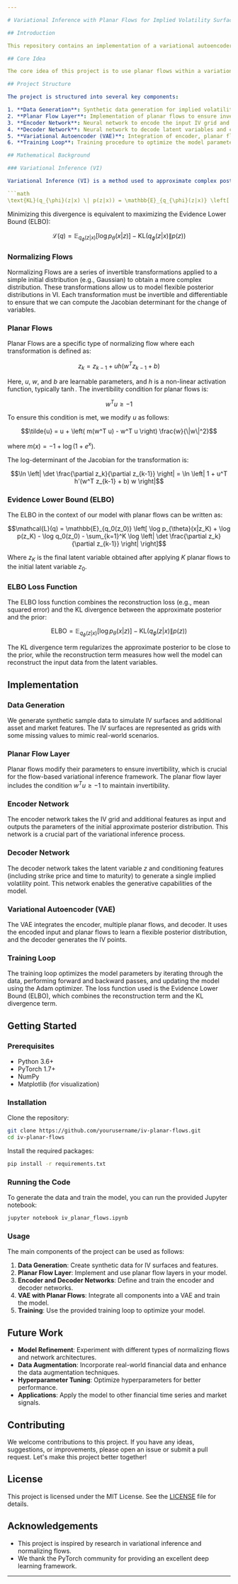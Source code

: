 ```yaml
---

# Variational Inference with Planar Flows for Implied Volatility Surfaces

## Introduction

This repository contains an implementation of a variational autoencoder (VAE) with planar flows to model and fill implied volatility (IV) surfaces. Implied volatility surfaces are crucial in financial markets for pricing options and managing risk. This project aims to improve the flexibility and accuracy of modeling IV surfaces by leveraging the power of normalizing flows and variational inference.

## Core Idea

The core idea of this project is to use planar flows within a variational inference framework to learn a flexible posterior distribution for the latent variables. The model is conditioned on a grid of IVs and additional asset and market features, allowing it to generate and fill missing IV points accurately. The generative model uses the learned posterior samples along with specific conditioning features such as strike price and time to maturity to decode to a single volatility point.

## Project Structure

The project is structured into several key components:

1. **Data Generation**: Synthetic data generation for implied volatility surfaces and associated features.
2. **Planar Flow Layer**: Implementation of planar flows to ensure invertible transformations.
3. **Encoder Network**: Neural network to encode the input IV grid and features into latent variables.
4. **Decoder Network**: Neural network to decode latent variables and conditioning features into implied volatility points.
5. **Variational Autoencoder (VAE)**: Integration of encoder, planar flows, and decoder into a VAE.
6. **Training Loop**: Training procedure to optimize the model parameters.

## Mathematical Background

### Variational Inference (VI)

Variational Inference (VI) is a method used to approximate complex posterior distributions in Bayesian inference. Instead of directly computing the posterior $p(z|x)$, which is often intractable, VI optimizes a simpler distribution $q_{\phi}(z|x)$ to be close to the true posterior. This is achieved by minimizing the Kullback-Leibler (KL) divergence between the approximate posterior and the true posterior:

```math
\text{KL}(q_{\phi}(z|x) \| p(z|x)) = \mathbb{E}_{q_{\phi}(z|x)} \left[ \log \frac{q_{\phi}(z|x)}{p(z|x)} \right]
```

Minimizing this divergence is equivalent to maximizing the Evidence Lower Bound (ELBO):

$$\mathcal{L}(q) = \mathbb{E}_{q_{\phi}(z|x)}[\log p_{\theta}(x|z)] - \text{KL}(q_{\phi}(z|x) \| p(z))$$

### Normalizing Flows

Normalizing Flows are a series of invertible transformations applied to a simple initial distribution (e.g., Gaussian) to obtain a more complex distribution. These transformations allow us to model flexible posterior distributions in VI. Each transformation must be invertible and differentiable to ensure that we can compute the Jacobian determinant for the change of variables.

### Planar Flows

Planar Flows are a specific type of normalizing flow where each transformation is defined as:

$$z_k = z_{k-1} + u h(w^T z_{k-1} + b)$$

Here, $u$, $w$, and $b$ are learnable parameters, and $h$ is a non-linear activation function, typically $\tanh$. The invertibility condition for planar flows is:

$$w^T u \geq -1$$

To ensure this condition is met, we modify $u$ as follows:

$$\tilde{u} = u + \left( m(w^T u) - w^T u \right) \frac{w}{\|w\|^2}$$

where $m(x) = -1 + \log(1 + e^x)$.

The log-determinant of the Jacobian for the transformation is:

$$\ln \left| \det \frac{\partial z_k}{\partial z_{k-1}} \right| = \ln \left| 1 + u^T h'(w^T z_{k-1} + b) w \right|$$

### Evidence Lower Bound (ELBO)

The ELBO in the context of our model with planar flows can be written as:

$$\mathcal{L}(q) = \mathbb{E}_{q_0(z_0)} \left[ \log p_{\theta}(x|z_K) + \log p(z_K) - \log q_0(z_0) - \sum_{k=1}^K \log \left| \det \frac{\partial z_k}{\partial z_{k-1}} \right| \right]$$

Where $z_K$ is the final latent variable obtained after applying $K$ planar flows to the initial latent variable $z_0$.

### ELBO Loss Function

The ELBO loss function combines the reconstruction loss (e.g., mean squared error) and the KL divergence between the approximate posterior and the prior:

$$\text{ELBO} = \mathbb{E}_{q_{\phi}(z|x)}[\log p_{\theta}(x|z)] - \text{KL}(q_{\phi}(z|x) \| p(z))$$

The KL divergence term regularizes the approximate posterior to be close to the prior, while the reconstruction term measures how well the model can reconstruct the input data from the latent variables.

## Implementation

### Data Generation

We generate synthetic sample data to simulate IV surfaces and additional asset and market features. The IV surfaces are represented as grids with some missing values to mimic real-world scenarios.

### Planar Flow Layer

Planar flows modify their parameters to ensure invertibility, which is crucial for the flow-based variational inference framework. The planar flow layer includes the condition $w^T u \geq -1$ to maintain invertibility.

### Encoder Network

The encoder network takes the IV grid and additional features as input and outputs the parameters of the initial approximate posterior distribution. This network is a crucial part of the variational inference process.

### Decoder Network

The decoder network takes the latent variable $z$ and conditioning features (including strike price and time to maturity) to generate a single implied volatility point. This network enables the generative capabilities of the model.

### Variational Autoencoder (VAE)

The VAE integrates the encoder, multiple planar flows, and decoder. It uses the encoded input and planar flows to learn a flexible posterior distribution, and the decoder generates the IV points.

### Training Loop

The training loop optimizes the model parameters by iterating through the data, performing forward and backward passes, and updating the model using the Adam optimizer. The loss function used is the Evidence Lower Bound (ELBO), which combines the reconstruction term and the KL divergence term.

## Getting Started

### Prerequisites

- Python 3.6+
- PyTorch 1.7+
- NumPy
- Matplotlib (for visualization)

### Installation

Clone the repository:

```bash
git clone https://github.com/yourusername/iv-planar-flows.git
cd iv-planar-flows
```

Install the required packages:

```bash
pip install -r requirements.txt
```

### Running the Code

To generate the data and train the model, you can run the provided Jupyter notebook:

```bash
jupyter notebook iv_planar_flows.ipynb
```

### Usage

The main components of the project can be used as follows:

1. **Data Generation**: Create synthetic data for IV surfaces and features.
2. **Planar Flow Layer**: Implement and use planar flow layers in your model.
3. **Encoder and Decoder Networks**: Define and train the encoder and decoder networks.
4. **VAE with Planar Flows**: Integrate all components into a VAE and train the model.
5. **Training**: Use the provided training loop to optimize your model.

## Future Work

- **Model Refinement**: Experiment with different types of normalizing flows and network architectures.
- **Data Augmentation**: Incorporate real-world financial data and enhance the data augmentation techniques.
- **Hyperparameter Tuning**: Optimize hyperparameters for better performance.
- **Applications**: Apply the model to other financial time series and market signals.

## Contributing

We welcome contributions to this project. If you have any ideas, suggestions, or improvements, please open an issue or submit a pull request. Let's make this project better together!

## License

This project is licensed under the MIT License. See the [LICENSE](LICENSE) file for details.

## Acknowledgements

- This project is inspired by research in variational inference and normalizing flows.
- We thank the PyTorch community for providing an excellent deep learning framework.

---
```

